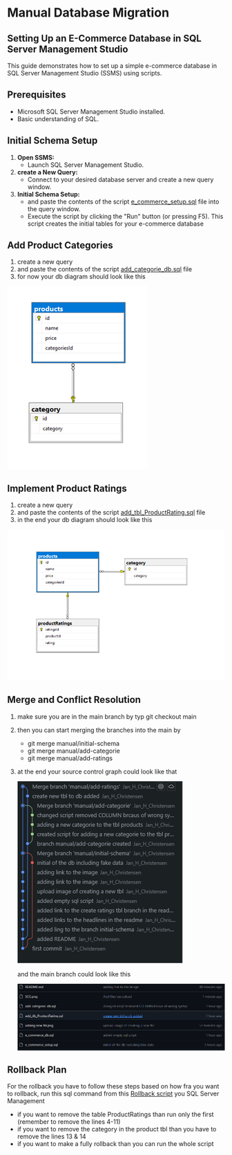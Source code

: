 # **Manual Database Migration**

## **Setting Up an E-Commerce Database in SQL Server Management Studio**

This guide demonstrates how to set up a simple e-commerce database in SQL Server Management Studio (SSMS) using scripts.

## **Prerequisites**

- Microsoft SQL Server Management Studio installed.
- Basic understanding of SQL.

## **Initial Schema Setup**

1. **Open SSMS:**
   - Launch SQL Server Management Studio.
2. **create a New Query:**
   - Connect to your desired database server and create a new query window.
3. **Initial Schema Setup:**
   - and paste the contents of the script [e_commerce_setup.sql](https://github.com/Jan-H-Christensen/DB_assignment/blob/manual/initial-schema/e_commerce_setup.sql) file into the query window.
   - Execute the script by clicking the "Run" button (or pressing F5). This script creates the initial tables for your e-commerce database

## **Add Product Categories**

1. create a new query
2. and paste the contents of the script [add_categorie_db.sql](https://github.com/Jan-H-Christensen/DB_assignment/blob/manual/add-categorie/add_categorie_db.sql) file
3. for now your db diagram should look like this

![Image of the created tbl category](https://github.com/Jan-H-Christensen/DB_assignment/blob/main/adding%20category%20tbl.png)

## **Implement Product Ratings**

1. create a new query
2. and paste the contents of the script [add_tbl_ProductRating.sql](https://github.com/Jan-H-Christensen/DB_assignment/blob/manual/add-ratings/add_tlb_ProductRating.sql) file
3. in the end your db diagram should look like this

![Image of the created tbl](https://github.com/Jan-H-Christensen/DB_assignment/blob/main/adding%20product%20tbl.png)

## **Merge and Conflict Resolution**

1. make sure you are in the main branch by typ git checkout main
2. then you can start merging the branches into the main by
   - git merge manual/initial-schema
   - git merge manual/add-categorie
   - git merge manual/add-ratings
3. at the end your source control graph could look like that

   ![Image source control graph](https://github.com/Jan-H-Christensen/DB_assignment/blob/main/SCG.png)

   and the main branch could look like this

   ![Image main branch](https://github.com/Jan-H-Christensen/DB_assignment/blob/main/main_branch.png)

## **Rollback Plan**

For the rollback you have to follow these steps based on how fra you want to rollback,
run this sql command from this [Rollback script](https://github.com/Jan-H-Christensen/DB_assignment/blob/main/sql_rollback.sql) you SQL Server Management

- if you want to remove the table ProductRatings than run only the first (remember to remove the lines 4-11)
- if you want to remove the category in the product tbl than you have to remove the lines 13 & 14
- if you want to make a fully rollback than you can run the whole script
